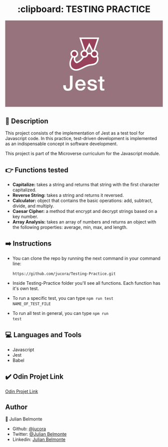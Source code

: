 <h1 align="center">:clipboard: TESTING PRACTICE</h1>

<p align="center">
  <img src="images/jest.png">
</p>

## :pencil: Description

This project consists of the implementation of Jest as a test tool for Javascript code. In this practice, test-driven development is implemented as an indispensable concept in software development.

This project is part of the Microverse curriculum for the Javascript module.

## :point_right: Functions tested

- <b>Capitalize:</b> takes a string and returns that string with the first character capitalized.
- <b>Reverse String:</b> takes a string and returns it reversed.
- <b>Calculator:</b> object that contains the basic operations: add, subtract, divide, and multiply.
- <b>Caesar Cipher:</b> a method that encrypt and decrypt strings based on a key number.
- <b>Array Analysis:</b> takes an array of numbers and returns an object with the following properties: average, min, max, and length.

## :arrow_right: Instructions

- You can clone the repo by running the next command in your command line:
  <p><code>https://github.com/jucora/Testing-Practice.git</code></p>

- Inside Testing-Practice folder you'll see all functions. Each function has it's own test.

- To run a specific test, you can type <code>npm run test NAME_OF_TEST_FILE</code>

- To run all test in general, you can type <code>npm run test</code>

## :computer: Languages and Tools

- Javascript
- Jest
- Babel

## :heavy_check_mark: Odin Projet Link

[Odin Projet Link](https://www.theodinproject.com/courses/javascript/lessons/testing-practice)

## Author

:man: Julian Belmonte

- Github: [@jucora](https://github.com/jucora)
- Twitter: [@Julian Belmonte](twitter.com/JulianBelmonte)
- Linkedin: [Julian Belmonte](linkedin.com/in/julianbel)
